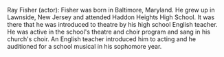Ray Fisher (actor): Fisher was born in Baltimore, Maryland. He grew up in Lawnside, New Jersey and attended Haddon Heights High School. It was there that he was introduced to theatre by his high school English teacher. He was active in the school's theatre and choir program and sang in his church's choir. An English teacher introduced him to acting and he auditioned for a school musical in his sophomore year.
